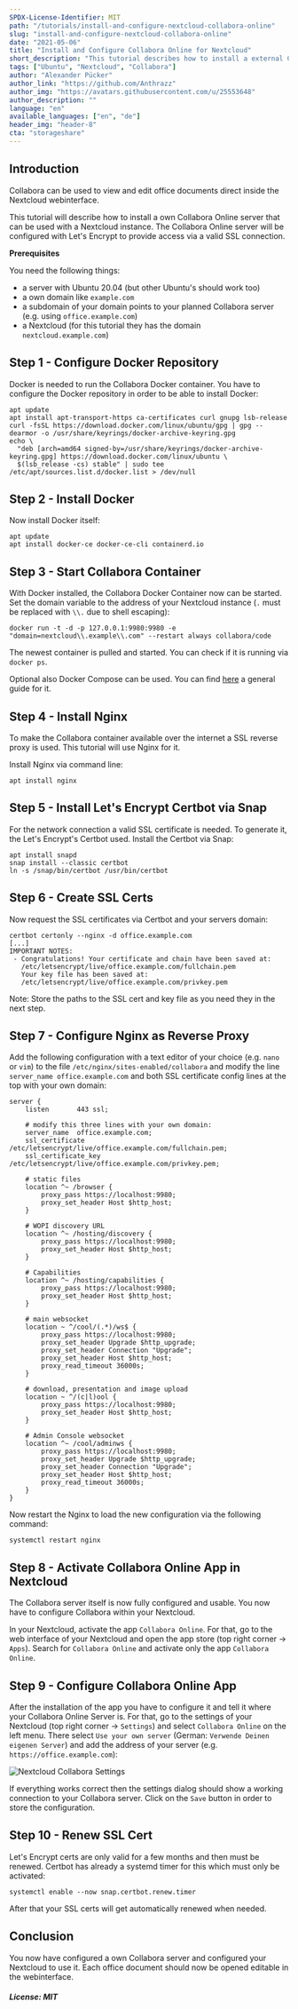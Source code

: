 ```yaml
---
SPDX-License-Identifier: MIT
path: "/tutorials/install-and-configure-nextcloud-collabora-online"
slug: "install-and-configure-nextcloud-collabora-online"
date: "2021-05-06"
title: "Install and Configure Collabora Online for Nextcloud"
short_description: "This tutorial describes how to install a external Collabora Online Server with Let's Encrypt and how to configure a already working Nextcloud instance."
tags: ["Ubuntu", "Nextcloud", "Collabora"]
author: "Alexander Pücker"
author_link: "https://github.com/Anthrazz"
author_img: "https://avatars.githubusercontent.com/u/25553648"
author_description: ""
language: "en"
available_languages: ["en", "de"]
header_img: "header-8"
cta: "storageshare"
---
```


## Introduction

Collabora can be used to view and edit office documents direct inside the Nextcloud webinterface.

This tutorial will describe how to install a own Collabora Online server that can be used with a Nextcloud instance. The Collabora Online server will be configured with Let's Encrypt to provide access via a valid SSL connection.

**Prerequisites**

You need the following things:

* a server with Ubuntu 20.04 (but other Ubuntu's should work too)
* a own domain like `example.com`
* a subdomain of your domain points to your planned Collabora server (e.g. using `office.example.com`)
* a Nextcloud (for this tutorial they has the domain `nextcloud.example.com`)

## Step 1 - Configure Docker Repository

Docker is needed to run the Collabora Docker container. You have to configure the Docker repository in order to be able to install Docker:

```shell=
apt update
apt install apt-transport-https ca-certificates curl gnupg lsb-release
curl -fsSL https://download.docker.com/linux/ubuntu/gpg | gpg --dearmor -o /usr/share/keyrings/docker-archive-keyring.gpg
echo \
  "deb [arch=amd64 signed-by=/usr/share/keyrings/docker-archive-keyring.gpg] https://download.docker.com/linux/ubuntu \
  $(lsb_release -cs) stable" | sudo tee /etc/apt/sources.list.d/docker.list > /dev/null
```

## Step 2 - Install Docker

Now install Docker itself:

```shell=
apt update
apt install docker-ce docker-ce-cli containerd.io
```

## Step 3 - Start Collabora Container

With Docker installed, the Collabora Docker Container now can be started. Set the domain variable to the address of your Nextcloud instance (`.` must be replaced with `\\.` due to shell escaping):

```shell=
docker run -t -d -p 127.0.0.1:9980:9980 -e "domain=nextcloud\\.example\\.com" --restart always collabora/code
```

The newest container is pulled and started. You can check if it is running via `docker ps`.

Optional also Docker Compose can be used. You can find [here](docker-compose-as-systemd-service) a general guide for it.

## Step 4 - Install Nginx

To make the Collabora container available over the internet a SSL reverse proxy is used. This tutorial will use Nginx for it.

Install Nginx via command line:

```shell=
apt install nginx
```

## Step 5 - Install Let's Encrypt Certbot via Snap

For the network connection a valid SSL certificate is needed. To generate it, the Let's Encrypt's Certbot used. Install the Certbot via Snap:

```shell=
apt install snapd
snap install --classic certbot
ln -s /snap/bin/certbot /usr/bin/certbot
```

## Step 6 - Create SSL Certs

Now request the SSL certificates via Certbot and your servers domain:

```shell=
certbot certonly --nginx -d office.example.com
[...]
IMPORTANT NOTES:
 - Congratulations! Your certificate and chain have been saved at:
   /etc/letsencrypt/live/office.example.com/fullchain.pem
   Your key file has been saved at:
   /etc/letsencrypt/live/office.example.com/privkey.pem
```

Note: Store the paths to the SSL cert and key file as you need they in the next step.

## Step 7 - Configure Nginx as Reverse Proxy

Add the following configuration with a text editor of your choice (e.g. `nano` or `vim`) to the file `/etc/nginx/sites-enabled/collabora` and modify the line `server_name office.example.com` and both SSL certificate config lines at the top with your own domain:

```nginx=
server {
    listen       443 ssl;

    # modify this three lines with your own domain:
    server_name  office.example.com;
    ssl_certificate /etc/letsencrypt/live/office.example.com/fullchain.pem;
    ssl_certificate_key /etc/letsencrypt/live/office.example.com/privkey.pem;

    # static files
    location ^~ /browser {
        proxy_pass https://localhost:9980;
        proxy_set_header Host $http_host;
    }

    # WOPI discovery URL
    location ^~ /hosting/discovery {
        proxy_pass https://localhost:9980;
        proxy_set_header Host $http_host;
    }

    # Capabilities
    location ^~ /hosting/capabilities {
        proxy_pass https://localhost:9980;
        proxy_set_header Host $http_host;
    }

    # main websocket
    location ~ ^/cool/(.*)/ws$ {
        proxy_pass https://localhost:9980;
        proxy_set_header Upgrade $http_upgrade;
        proxy_set_header Connection "Upgrade";
        proxy_set_header Host $http_host;
        proxy_read_timeout 36000s;
    }

    # download, presentation and image upload
    location ~ ^/(c|l)ool {
        proxy_pass https://localhost:9980;
        proxy_set_header Host $http_host;
    }

    # Admin Console websocket
    location ^~ /cool/adminws {
        proxy_pass https://localhost:9980;
        proxy_set_header Upgrade $http_upgrade;
        proxy_set_header Connection "Upgrade";
        proxy_set_header Host $http_host;
        proxy_read_timeout 36000s;
    }
}
```

Now restart the Nginx to load the new configuration via the following command:

```shell
systemctl restart nginx
```

## Step 8 - Activate Collabora Online App in Nextcloud

The Collabora server itself is now fully configured and usable. You now have to configure Collabora within your Nextcloud.

In your Nextcloud, activate the app `Collabora Online`. For that, go to the web interface of your Nextcloud and open the app store (top right corner -> `Apps`). Search for `Collabora Online` and activate only the app `Collabora Online`.

## Step 9 - Configure Collabora Online App

After the installation of the app you have to configure it and tell it where your Collabora Online Server is. For that, go to the settings of your Nextcloud (top right corner -> `Settings`) and select `Collabora Online` on the left menu. There select `Use your own server` (German: `Verwende Deinen eigenen Server`) and add the address of your server (e.g. `https://office.example.com`):

![Nextcloud Collabora Settings](images/nextcloud-collabora-settings.png)

If everything works correct then the settings dialog should show a working connection to your Collabora server. Click on the `Save` button in order to store the configuration.

## Step 10 - Renew SSL Cert

Let's Encrypt certs are only valid for a few months and then must be renewed. Certbot has already a systemd timer for this which must only be activated:

```shell=
systemctl enable --now snap.certbot.renew.timer
```

After that your SSL certs will get automatically renewed when needed.

## Conclusion

You now have configured a own Collabora server and configured your Nextcloud to use it. Each office document should now be opened editable in the webinterface.

##### License: MIT

<!--

Contributor's Certificate of Origin

By making a contribution to this project, I certify that:

(a) The contribution was created in whole or in part by me and I have
    the right to submit it under the license indicated in the file; or

(b) The contribution is based upon previous work that, to the best of my
    knowledge, is covered under an appropriate license and I have the
    right under that license to submit that work with modifications,
    whether created in whole or in part by me, under the same license
    (unless I am permitted to submit under a different license), as
    indicated in the file; or

(c) The contribution was provided directly to me by some other person
    who certified (a), (b) or (c) and I have not modified it.

(d) I understand and agree that this project and the contribution are
    public and that a record of the contribution (including all personal
    information I submit with it, including my sign-off) is maintained
    indefinitely and may be redistributed consistent with this project
    or the license(s) involved.

Signed-off-by: [Alexander Pücker alexander.puecker@hetzner.com]

-->
